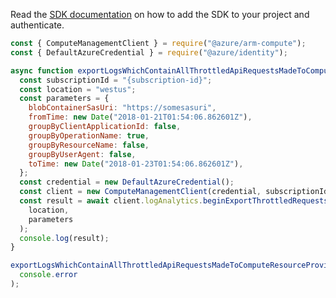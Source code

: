 Read the [SDK documentation](https://github.com/Azure/azure-sdk-for-js/blob/%40azure%2Farm-compute_17.3.1/sdk/compute/arm-compute/README.md) on how to add the SDK to your project and authenticate.

```javascript
const { ComputeManagementClient } = require("@azure/arm-compute");
const { DefaultAzureCredential } = require("@azure/identity");

async function exportLogsWhichContainAllThrottledApiRequestsMadeToComputeResourceProviderWithinTheGivenTimePeriod() {
  const subscriptionId = "{subscription-id}";
  const location = "westus";
  const parameters = {
    blobContainerSasUri: "https://somesasuri",
    fromTime: new Date("2018-01-21T01:54:06.862601Z"),
    groupByClientApplicationId: false,
    groupByOperationName: true,
    groupByResourceName: false,
    groupByUserAgent: false,
    toTime: new Date("2018-01-23T01:54:06.862601Z"),
  };
  const credential = new DefaultAzureCredential();
  const client = new ComputeManagementClient(credential, subscriptionId);
  const result = await client.logAnalytics.beginExportThrottledRequestsAndWait(
    location,
    parameters
  );
  console.log(result);
}

exportLogsWhichContainAllThrottledApiRequestsMadeToComputeResourceProviderWithinTheGivenTimePeriod().catch(
  console.error
);
```
